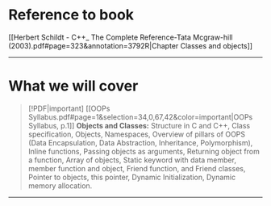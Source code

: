 # Reference to book
[[Herbert Schildt - C++_ The Complete Reference-Tata Mcgraw-hill (2003).pdf#page=323&annotation=3792R|Chapter Classes and objects]]

---
# What we will cover
> [!PDF|important] [[OOPs Syllabus.pdf#page=1&selection=34,0,67,42&color=important|OOPs Syllabus, p.1]]
> **Objects and Classes:** Structure in C and C++, Class specification, Objects, Namespaces, Overview of pillars of OOPS (Data Encapsulation, Data Abstraction, Inheritance, Polymorphism), Inline functions, Passing objects as arguments, Returning object from a function, Array of objects, Static keyword with data member, member function and object, Friend function, and Friend classes, Pointer to objects, this pointer, Dynamic Initialization, Dynamic memory allocation.

<hr>

